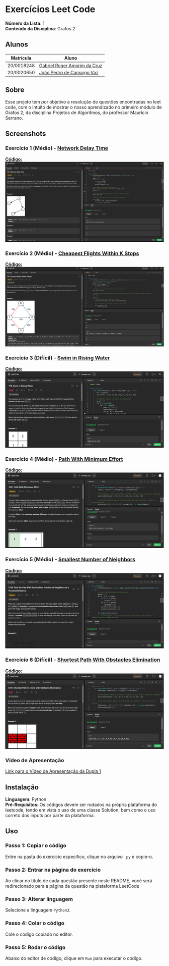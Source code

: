 # Exercícios Leet Code

**Número da Lista**: 1<br>
**Conteúdo da Disciplina**: Grafos 2<br>

## Alunos
|Matrícula | Aluno |
| -- | -- |
| 20/0018248  |  [Gabriel Roger Amorim da Cruz](https://github.com/GabrielRoger07) |
| 20/0020650  |  [João Pedro de Camargo Vaz](https://github.com/JoaoPedro0803) |

## Sobre 
Esse projeto tem por objetivo a resolução de questões encontradas no leet code, com o intuito de mostrar o nosso aprendizado no primeiro módulo de Grafos 2, da disciplina Projetos de Algoritmos, do professor Maurício Serrano.

## Screenshots
### Exercício 1 (Médio) - [Network Delay Time](https://leetcode.com/problems/network-delay-time/description/)
[**Código:**](https://github.com/projeto-de-algoritmos/Grafos2_Exercises_LeetCode/blob/master/NetworkDelayTime/netWork.py)<br>
![Network Delay Time](/assets/printFuncionando_Network.PNG)

### Exercício 2 (Médio) - [Cheapest Flights Within K Stops](https://leetcode.com/problems/cheapest-flights-within-k-stops/description/)
[**Código:**](https://github.com/projeto-de-algoritmos/Grafos2_Exercises_LeetCode/blob/master/CheapestFlights/cheapest.py)<br>
![Cheapest Flights Within K Stops](/assets/approval_Cheapest.PNG)

### Exercício 3 (Difícil) - [Swim in Rising Water](https://leetcode.com/problems/swim-in-rising-water/description/)
[**Código:**](https://github.com/projeto-de-algoritmos/Grafos2_Exercises_LeetCode/blob/master/SwimRisingWater/swim.py)<br>
![Swim in Rising Water](/assets/Approval_Swim.PNG)

### Exercício 4 (Médio) - [Path With Minimum Effort](https://leetcode.com/problems/path-with-minimum-effort/description/)
[**Código:**](https://github.com/projeto-de-algoritmos/Grafos2_Exercises_LeetCode/blob/master/PathWithMinimumEffort/pathWithMinimumEffort.py)<br>
![Path With Minimum Effort](/assets/PathWithMinimumEffort_Resultado.png)

### Exercício 5 (Médio) - [Smallest Number of Neighbors](https://leetcode.com/problems/find-the-city-with-the-smallest-number-of-neighbors-at-a-threshold-distance/description/)
[**Código:**](https://github.com/projeto-de-algoritmos/Grafos2_Exercises_LeetCode/blob/master/SmallestNumberOfNeighbors/smallestNumberOfNeighbors.py)<br>
![Smallest Number of Neighbors](/assets/SmallestNumberOfNeighbors_Resultado.png)

### Exercício 6 (Difícil) - [Shortest Path With Obstacles Elimination](https://leetcode.com/problems/shortest-path-in-a-grid-with-obstacles-elimination/description/)
[**Código:**](https://github.com/projeto-de-algoritmos/Grafos2_Exercises_LeetCode/blob/master/ShortestPathWithObstaclesElimination/shortestPathWithObstaclesElimination.py)<br>
![Shortest Path With Obstacles Elimination](/assets/ShortestPathWithObstaclesElimination_Resultado.png)

### Vídeo de Apresentação
[Link para o Vídeo de Apresentação da Dupla 1]()

## Instalação 
**Linguagem**: Python<br>
**Pré-Requisitos**: Os códigos devem ser rodados na própria plataforma do leetcode, tendo em vista o uso de uma classe Solution, bem como o uso correto dos inputs por parte da plataforma.

## Uso 
### Passo 1: Copiar o código
Entre na pasta do exercício específico, clique no arquivo `.py` e copie-o.

### Passo 2: Entrar na página do exercício
Ao clicar no título de cada questão presente neste README, você será redirecionado para a página da questão na plataforma LeetCode

### Passo 3: Alterar linguagem 
Selecione a linguagem `Python3`.

### Passo 4: Colar o código
Cole o código copiado no editor.

### Passo 5: Rodar o código
Abaixo do editor de código, clique em `Run` para executar o código.

